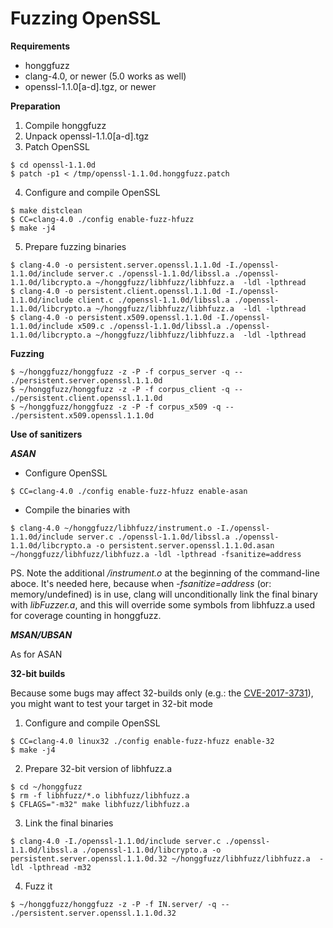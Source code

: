 # Fuzzing OpenSSL #

**Requirements**

  * honggfuzz
  * clang-4.0, or newer (5.0 works as well)
  * openssl-1.1.0[a-d].tgz, or newer

**Preparation**

1. Compile honggfuzz
2. Unpack openssl-1.1.0[a-d].tgz
3. Patch OpenSSL

  ```
  $ cd openssl-1.1.0d
  $ patch -p1 < /tmp/openssl-1.1.0d.honggfuzz.patch
  ```
4. Configure and compile OpenSSL

  ```
  $ make distclean
  $ CC=clang-4.0 ./config enable-fuzz-hfuzz
  $ make -j4
  ```
5. Prepare fuzzing binaries

  ```
  $ clang-4.0 -o persistent.server.openssl.1.1.0d -I./openssl-1.1.0d/include server.c ./openssl-1.1.0d/libssl.a ./openssl-1.1.0d/libcrypto.a ~/honggfuzz/libhfuzz/libhfuzz.a  -ldl -lpthread
  $ clang-4.0 -o persistent.client.openssl.1.1.0d -I./openssl-1.1.0d/include client.c ./openssl-1.1.0d/libssl.a ./openssl-1.1.0d/libcrypto.a ~/honggfuzz/libhfuzz/libhfuzz.a  -ldl -lpthread
  $ clang-4.0 -o persistent.x509.openssl.1.1.0d -I./openssl-1.1.0d/include x509.c ./openssl-1.1.0d/libssl.a ./openssl-1.1.0d/libcrypto.a ~/honggfuzz/libhfuzz/libhfuzz.a  -ldl -lpthread
  ```

**Fuzzing**

  ```
  $ ~/honggfuzz/honggfuzz -z -P -f corpus_server -q -- ./persistent.server.openssl.1.1.0d
  $ ~/honggfuzz/honggfuzz -z -P -f corpus_client -q -- ./persistent.client.openssl.1.1.0d
  $ ~/honggfuzz/honggfuzz -z -P -f corpus_x509 -q -- ./persistent.x509.openssl.1.1.0d
  ```

**Use of sanitizers**

***ASAN***
   * Configure OpenSSL
```
$ CC=clang-4.0 ./config enable-fuzz-hfuzz enable-asan
```
   * Compile the binaries with

```
$ clang-4.0 ~/honggfuzz/libhfuzz/instrument.o -I./openssl-1.1.0d/include server.c ./openssl-1.1.0d/libssl.a ./openssl-1.1.0d/libcrypto.a -o persistent.server.openssl.1.1.0d.asan ~/honggfuzz/libhfuzz/libhfuzz.a -ldl -lpthread -fsanitize=address
```

PS. Note the additional _/instrument.o_ at the beginning of the command-line aboce. It's
needed here, because when _-fsanitize=address_ (or: memory/undefined) is in use, clang will
unconditionally link the final binary with _libFuzzer.a_, and this will
override some symbols from libhfuzz.a used for coverage counting in honggfuzz.

***MSAN/UBSAN***

As for ASAN

**32-bit builds**

Because some bugs may affect 32-builds only (e.g.: the [CVE-2017-3731](https://www.openssl.org/news/cl102.txt)), you might want to test your target in 32-bit mode

1. Configure and compile OpenSSL

  ```
  $ CC=clang-4.0 linux32 ./config enable-fuzz-hfuzz enable-32
  $ make -j4
  ```
2. Prepare 32-bit version of libhfuzz.a

  ```
  $ cd ~/honggfuzz
  $ rm -f libhfuzz/*.o libhfuzz/libhfuzz.a
  $ CFLAGS="-m32" make libhfuzz/libhfuzz.a
  ```
3.  Link the final binaries

  ```
  $ clang-4.0 -I./openssl-1.1.0d/include server.c ./openssl-1.1.0d/libssl.a ./openssl-1.1.0d/libcrypto.a -o persistent.server.openssl.1.1.0d.32 ~/honggfuzz/libhfuzz/libhfuzz.a  -ldl -lpthread -m32
  ```
4. Fuzz it

  ```
  $ ~/honggfuzz/honggfuzz -z -P -f IN.server/ -q -- ./persistent.server.openssl.1.1.0d.32
  ```
